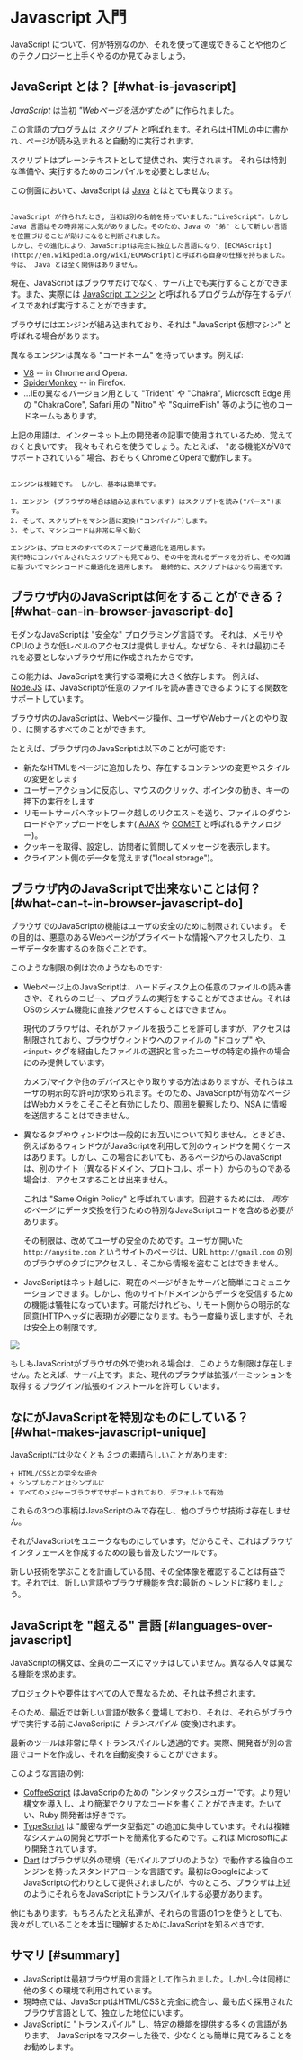 # Javascript 入門

JavaScript について、何が特別なのか、それを使って達成できることや他のどのテクノロジーと上手くやるのか見てみましょう。

## JavaScript とは？ [#what-is-javascript]

*JavaScript* は当初 *"Webページを活かすため"* に作られました。

この言語のプログラムは *スクリプト* と呼ばれます。それらはHTMLの中に書かれ、ページが読み込まれると自動的に実行されます。

スクリプトはプレーンテキストとして提供され、実行されます。 それらは特別な準備や、実行するためのコンパイルを必要としません。

この側面において、JavaScript は [Java](http://en.wikipedia.org/wiki/Java) とはとても異なります。

```smart header="なぜ <u>Java</u>Script?"

JavaScript が作られたとき, 当初は別の名前を持っていました:"LiveScript"。しかし Java 言語はその時非常に人気がありました。そのため、Java の "弟" として新しい言語を位置づけることが助けになると判断されました。
しかし、その進化により、JavaScriptは完全に独立した言語になり、[ECMAScript](http://en.wikipedia.org/wiki/ECMAScript)と呼ばれる自身の仕様を持ちました。今は、 Java とは全く関係はありません。
```

現在、JavaScript はブラウザだけでなく、サーバ上でも実行することができます。また、実際には [JavaScript エンジン](https://en.wikipedia.org/wiki/JavaScript_engine) と呼ばれるプログラムが存在するデバイスであれば実行することができます。

ブラウザにはエンジンが組み込まれており、それは "JavaScript 仮想マシン" と呼ばれる場合があります。

異なるエンジンは異なる "コードネーム" を持っています。例えば:

- [V8](https://en.wikipedia.org/wiki/V8_(JavaScript_engine)) -- in Chrome and Opera.
- [SpiderMonkey](https://en.wikipedia.org/wiki/SpiderMonkey) -- in Firefox.
- ...IEの異なるバージョン用として "Trident" や "Chakra", Microsoft Edge 用の "ChakraCore", Safari 用の "Nitro" や "SquirrelFish" 等のように他のコードネームもあります。

上記の用語は、インターネット上の開発者の記事で使用されているため、覚えておくと良いです。 我々もそれらを使うでしょう。たとえば、 "ある機能XがV8でサポートされている" 場合、おそらくChromeとOperaで動作します。

```smart header="エンジンはどのように動く?"

エンジンは複雑です。 しかし、基本は簡単です。

1. エンジン (ブラウザの場合は組み込まれています) はスクリプトを読み("パース")ます。
2. そして、スクリプトをマシン語に変換("コンパイル")します。
3. そして、マシンコードは非常に早く動く

エンジンは、プロセスのすべてのステージで最適化を適用します。
実行時にコンパイルされたスクリプトも見ており、その中を流れるデータを分析し、その知識に基づいてマシンコードに最適化を適用します。 最終的に、スクリプトはかなり高速です。
```

## ブラウザ内のJavaScriptは何をすることができる？ [#what-can-in-browser-javascript-do]

モダンなJavaScriptは "安全な" プログラミング言語です。
それは、メモリやCPUのような低レベルのアクセスは提供しません。なぜなら、それは最初にそれを必要としないブラウザ用に作成されたからです。

この能力は、JavaScriptを実行する環境に大きく依存します。 例えば、[Node.JS](https://wikipedia.org/wiki/Node.js) は、JavaScriptが任意のファイルを読み書きできるようにする関数をサポートしています。

ブラウザ内のJavaScriptは、Webページ操作、ユーザやWebサーバとのやり取り、に関するすべてのことができます。

たとえば、ブラウザ内のJavaScriptは以下のことが可能です:

- 新たなHTMLをページに追加したり、存在するコンテンツの変更やスタイルの変更をします
- ユーザーアクションに反応し、マウスのクリック、ポインタの動き、キーの押下の実行をします
- リモートサーバへネットワーク越しのリクエストを送り、ファイルのダウンロードやアップロードをします( [AJAX](https://en.wikipedia.org/wiki/Ajax_(programming)) や [COMET](https://en.wikipedia.org/wiki/Comet_(programming)) と呼ばれるテクノロジー)。
- クッキーを取得、設定し、訪問者に質問してメッセージを表示します。
- クライアント側のデータを覚えます("local storage")。


## ブラウザ内のJavaScriptで出来ないことは何？ [#what-can-t-in-browser-javascript-do]

ブラウザでのJavaScriptの機能はユーザの安全のために制限されています。
その目的は、悪意のあるWebページがプライベートな情報へアクセスしたり、ユーザデータを害するのを防ぐことです。

このような制限の例は次のようなものです:

- Webページ上のJavaScriptは、ハードディスク上の任意のファイルの読み書きや、それらのコピー、プログラムの実行をすることができません。それはOSのシステム機能に直接アクセスすることはできません。

    現代のブラウザは、それがファイルを扱うことを許可しますが、アクセスは制限されており、ブラウザウィンドウへのファイルの "ドロップ" や、`<input>` タグを経由したファイルの選択と言ったユーザの特定の操作の場合にのみ提供しています。

    カメラ/マイクや他のデバイスとやり取りする方法はありますが、それらはユーザの明示的な許可が求められます。そのため、JavaScriptが有効なページはWebカメラをこそこそと有効にしたり、周囲を観察したり、[NSA](https://en.wikipedia.org/wiki/National_Security_Agency) に情報を送信することはできません。
- 異なるタブやウィンドウは一般的にお互いについて知りません。ときどき、例えばあるウィンドウがJavaScriptを利用して別のウィンドウを開くケースはあります。しかし、この場合においても、あるページからのJavaScriptは、別のサイト（異なるドメイン、プロトコル、ポート）からのものである場合は、アクセスすることは出来ません。

    これは "Same Origin Policy" と呼ばれています。回避するためには、 *両方のページ* にデータ交換を行うための特別なJavaScriptコードを含める必要があります。

    その制限は、改めてユーザの安全のためです。ユーザが開いた `http://anysite.com` というサイトのページは、URL `http://gmail.com` の別のブラウザのタブにアクセスし、そこから情報を盗むことはできません。
- JavaScriptはネット越しに、現在のページがきたサーバと簡単にコミュニケーションできます。しかし、他のサイト/ドメインからデータを受信するための機能は犠牲になっています。可能だけれども、リモート側からの明示的な同意(HTTPヘッダに表現)が必要になります。もう一度繰り返しますが、それは安全上の制限です。

![](limitations.png)

もしもJavaScriptがブラウザの外で使われる場合は、このような制限は存在しません。たとえば、サーバ上です。また、現代のブラウザは拡張パーミッションを取得するプラグイン/拡張のインストールを許可しています。

## なにがJavaScriptを特別なものにしている？ [#what-makes-javascript-unique]

JavaScriptには少なくとも *3つ* の素晴らしいことがあります:

```比較
+ HTML/CSSとの完全な統合
+ シンプルなことはシンプルに
+ すべてのメジャーブラウザでサポートされており、デフォルトで有効
```

これらの3つの事柄はJavaScriptのみで存在し、他のブラウザ技術は存在しません。

それがJavaScriptをユニークなものにしています。だからこそ、これはブラウザインタフェースを作成するための最も普及したツールです。

新しい技術を学ぶことを計画している間、その全体像を確認することは有益です。それでは、新しい言語やブラウザ機能を含む最新のトレンドに移りましょう。


## JavaScriptを "超える" 言語 [#languages-over-javascript]

JavaScriptの構文は、全員のニーズにマッチはしていません。異なる人々は異なる機能を求めます。

プロジェクトや要件はすべての人で異なるため、それは予想されます。

そのため、最近では新しい言語が数多く登場しており、それは、それらがブラウザで実行する前にJavaScriptに *トランスパイル* (変換)されます。


最新のツールは非常に早くトランスパイルし透過的です。実際、開発者が別の言語でコードを作成し、それを自動変換することができます。

このような言語の例:

- [CoffeeScript](http://coffeescript.org/) はJavaScripのための "シンタックスシュガー"です。より短い構文を導入し、より簡潔でクリアなコードを書くことができます。たいてい、Ruby 開発者は好きです。
- [TypeScript](http://www.typescriptlang.org/) は "厳密なデータ型指定" の追加に集中しています。それは複雑なシステムの開発とサポートを簡素化するためです。これは Microsoftにより開発されています。
- [Dart](https://www.dartlang.org/) はブラウザ以外の環境（モバイルアプリのような）で動作する独自のエンジンを持ったスタンドアローンな言語です。最初はGoogleによってJavaScriptの代わりとして提供されましたが、今のところ、ブラウザは上述のようにそれらをJavaScriptにトランスパイルする必要があります。

他にもあります。もちろんたとえ私達が、それらの言語の1つを使うとしても、我々がしていることを本当に理解するためにJavaScriptを知るべきです。

## サマリ [#summary]

- JavaScriptは最初ブラウザ用の言語として作られました。しかし今は同様に他の多くの環境で利用されています。
- 現時点では、JavaScriptはHTML/CSSと完全に統合し、最も広く採用されたブラウザ言語として、独立した地位にいます。
- JavaScriptに "トランスパイル" し、特定の機能を提供する多くの言語があります。 JavaScriptをマスターした後で、少なくとも簡単に見てみることをお勧めします。
